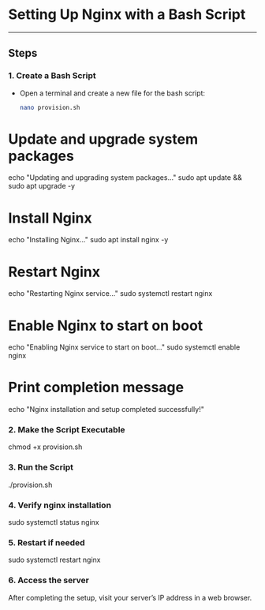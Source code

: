 # Setting Up Nginx with a Bash Script
---

## Steps

### 1. Create a Bash Script
- Open a terminal and create a new file for the bash script:
  ```bash
  nano provision.sh

# Update and upgrade system packages
echo "Updating and upgrading system packages..."
sudo apt update && sudo apt upgrade -y

# Install Nginx
echo "Installing Nginx..."
sudo apt install nginx -y

# Restart Nginx
echo "Restarting Nginx service..."
sudo systemctl restart nginx

# Enable Nginx to start on boot
echo "Enabling Nginx service to start on boot..."
sudo systemctl enable nginx

# Print completion message
echo "Nginx installation and setup completed successfully!"

### 2. Make the Script Executable
chmod +x provision.sh

### 3. Run the Script
./provision.sh

### 4. Verify nginx installation
sudo systemctl status nginx

### 5. Restart if needed
sudo systemctl restart nginx

### 6. Access the server
After completing the setup, visit your server’s IP address in a web browser.
